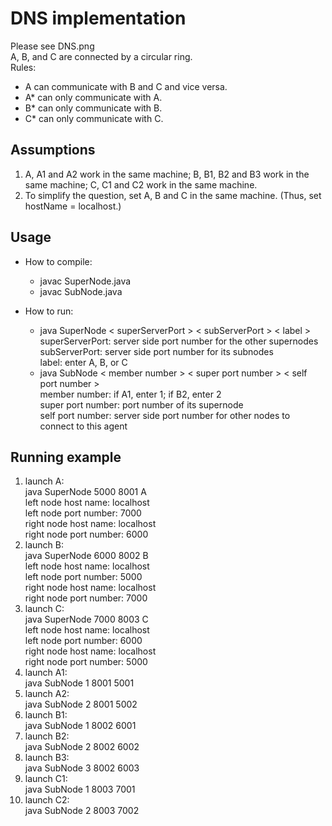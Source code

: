# DNS implementation
Please see DNS.png  
A, B, and C are connected by a circular ring.  
Rules:  
* A can communicate with B and C and vice versa.
* A* can only communicate with A.
* B* can only communicate with B.
* C* can only communicate with C.

## Assumptions 
1. A, A1 and A2 work in the same machine; B, B1, B2 and B3 work in the same machine; C, C1 and C2 work in the same machine.
2. To simplify the question, set A, B and C in the same machine. (Thus, set hostName = localhost.)
## Usage
* How to compile:  
	* javac SuperNode.java  
	* javac SubNode.java

* How to run:  
	* java SuperNode < superServerPort > < subServerPort > < label >  
			superServerPort: server side port number for the other supernodes  
			subServerPort: server side port number for its subnodes  
			label: enter A, B, or C
	* java SubNode < member number > < super port number > < self port number >  
			member number: if A1, enter 1; if B2, enter 2  
			super port number: port number of its supernode  
			self port number: server side port number for other nodes to connect to this agent

## Running example
1. launch A:  
	java SuperNode 5000 8001 A  
	left node host name: localhost  
	left node port number: 7000  
	right node host name: localhost  
	right node port number: 6000  
2. launch B:  
	java SuperNode 6000 8002 B  
	left node host name: localhost  
	left node port number: 5000  
	right node host name: localhost  
	right node port number: 7000  
3. launch C:  
	java SuperNode 7000 8003 C  
	left node host name: localhost  
	left node port number: 6000  
	right node host name: localhost  
	right node port number: 5000  
4. launch A1:  
	java SubNode 1 8001 5001  
5. launch A2:  
	java SubNode 2 8001 5002  
6. launch B1:  
	java SubNode 1 8002 6001  
7. launch B2:  
	java SubNode 2 8002 6002  
8. launch B3:  
	java SubNode 3 8002 6003  
9. launch C1:  
	java SubNode 1 8003 7001  
10. launch C2:  
	java SubNode 2 8003 7002  

